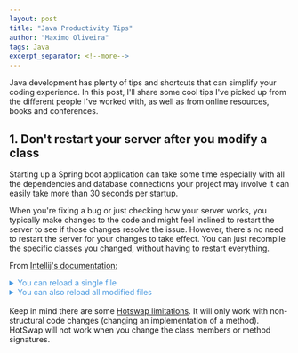 ```yaml
---
layout: post
title: "Java Productivity Tips"
author: "Maximo Oliveira"
tags: Java
excerpt_separator: <!--more-->
---
```


Java development has plenty of tips and shortcuts that can simplify your coding experience. In this post, I'll share some cool tips I've picked up from the different people I've worked with, as well as from online resources, books and conferences.
<!--more-->


## 1. Don't restart your server after you modify a class

Starting up a Spring boot application can take some time especially with all the dependencies and database connections your project may involve it can easily take more than 30 seconds per startup. 

When you're fixing a bug or just checking how your server works, you typically make changes to the code and might feel inclined to restart the server to see if those changes resolve the issue. However, there's no need to restart the server for your changes to take effect. You can just recompile the specific classes you changed, without having to restart everything.

From <a href="https://www.jetbrains.com/help/idea/altering-the-program-s-execution-flow.html#reload_classes">Intellij's documentation: </a>

<details>
  <summary style="color:#4a9ae1;">You can reload a single file</summary>
 <li>Right-click in the editor tab of the modified file and select <b>Compile and Reload File</b>. </li>
<p>
<img src="../assets/java-productivity-tips/reload-single-file.png">
</p>
</details>

<details>
  <summary style="color:#4a9ae1;">You can also reload all modified files</summary>
 <li>In the main menu, go to <b> Run | Debugging Actions | Reload Changed Classes </b> .</li>
<p>
<img src="../assets/java-productivity-tips/reload-changed-classes.png">
</p>
</details>

<br>
Keep in mind there are some <a href="https://www.jetbrains.com/help/idea/altering-the-program-s-execution-flow.html#hotswap-limitations">Hotswap limitations</a>. It will only work with non-structural code changes (changing an implementation of a method). HotSwap will not work when you change the class members or method signatures.
